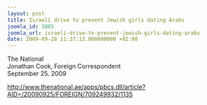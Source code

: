 ```yaml
---
layout: post
title: Israeli drive to prevent Jewish girls dating Arabs
joomla_id: 1085
joomla_url: israeli-drive-to-prevent-jewish-girls-dating-arabs
date: 2009-09-28 11:37:13.000000000 +02:00
---
```

<p>The National<br />Jonathan Cook, Foreign Correspondent<br />September 25. 2009</p>
<p><a href="http://www.thenational.ae/apps/pbcs.dll/article?AID=/20090925/FOREIGN/709249932/1135">http://www.thenational.ae/apps/pbcs.dll/article?AID=/20090925/FOREIGN/709249932/1135</a></p>
<p> </p>
